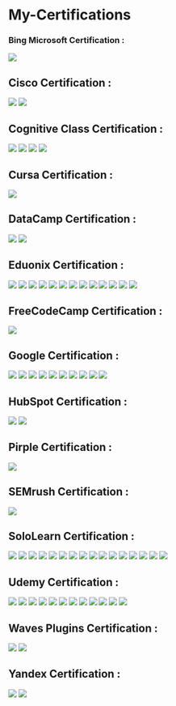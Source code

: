 # My-Certifications

<h3>Bing Microsoft Certification :</h3>
<img src="Bing%20Microsoft%20Certification/Bing _ Microsoft Advertising-1.jpg">

<h2>Cisco Certification :</h2>
<img src="Cisco%20Certification/Cisco _ Cybersecurity Essentials-1.jpg">
<img src="Cisco%20Certification/Cisco _ Introduction to Cybersecurity-1.jpg">

<h2>Cognitive Class Certification :</h2>
<img src="Cognitive%20Class%20Certification/Cognitive Class _ Big Data 101-1.jpg">
<img src="Cognitive%20Class%20Certification/Cognitive Class _ Machine Learning with Python-1.jpg">
<img src="Cognitive%20Class%20Certification/Cognitive Class _ PHP Web Application On a LAMP Stack-1.jpg">
<img src="Cognitive%20Class%20Certification/Cognitive Class _ Python 101 for Data Science-1.jpg">

<h2>Cursa Certification :</h2>
<img src="Cursa%20Certification/Cursa _ Flutter-1.jpg">

<h2>DataCamp Certification :</h2>
<img src="DataCamp%20Certification/DataCamp _ Intermediate Python-1.jpg">
<img src="DataCamp%20Certification/DataCamp _ Introduction to python-1.jpg">

<h2>Eduonix Certification :</h2>
<img src="Eduonix%20Certification/Eduonix _ Be A White Hat Hacker-1.jpg">
<img src="Eduonix%20Certification/Eduonix _ C Programming-1.jpg">
<img src="Eduonix%20Certification/Eduonix%20_%20C%23%20Programming-1.jpg">
<img src="Eduonix%20Certification/Eduonix _ Designing Using Illustrator-1.jpg">
<img src="Eduonix%20Certification/Eduonix _ Designing Using Photoshop-1.jpg">
<img src="Eduonix%20Certification/Eduonix _ Django and Python Development-1.jpg">
<img src="Eduonix%20Certification/Eduonix _ Java Devlopment-1.jpg">
<img src="Eduonix%20Certification/Eduonix _ Javascript And JQuery-1.jpg">
<img src="Eduonix%20Certification/Eduonix _ NodeJs Programming-1.jpg">
<img src="Eduonix%20Certification/Eduonix _ PHP And MySql-1.jpg">
<img src="Eduonix%20Certification/Eduonix _ Python Programming-1.jpg">
<img src="Eduonix%20Certification/Eduonix _ Unity 3D-1.jpg">
<img src="Eduonix%20Certification/Eduonix _ Web Developer-1.jpg">

<h2>FreeCodeCamp Certification :</h2>
<img src="FreeCodeCamp%20Certification/FreeCodeCamp _ Responsive Web Design-1.jpg">

<h2>Google Certification :</h2>
<img src="Google%20Certification/Google _ Ads - Measurement-1.jpg">
<img src="Google%20Certification/Google _ Ads Display-1.jpg">
<img src="Google%20Certification/Google _ Ads Search-1.jpg">
<img src="Google%20Certification/Google _ Ads Video-1.jpg">
<img src="Google%20Certification/Google _ Analytics Individual Qualification-1.jpg">
<img src="Google%20Certification/Google _ Dig Into Programmatic-1.jpg">
<img src="Google%20Certification/Google _ Digital Garage Arabe-1.jpg">
<img src="Google%20Certification/Google _ Digital Garage-1.jpg">
<img src="Google%20Certification/Google _ Shopping Ads-1.jpg">
<img src="Google%20Certification/Google _ YouTube Channel Growth-1.jpg">

<h2>HubSpot Certification :</h2>
<img src="HubSpot%20Certification/HubSpot _ Growth driven Design-1.jpg">
<img src="HubSpot%20Certification/HubSpot _ Social Media-1.jpg">

<h2>Pirple Certification :</h2>
<img src="Pirple%20Certification/Pirple _ Frontend Fundamentals-1.jpg">

<h2>SEMrush Certification :</h2>
<img src="SEMrush%20Certification/SEMrush _ Seo Toolkit-1.jpg">

<h2>SoloLearn Certification :</h2>
<img src="SoloLearn%20Certification/SoloLearn _ C#-1.jpg">
<img src="SoloLearn%20Certification/SoloLearn _ C++-1.jpg">
<img src="SoloLearn%20Certification/SoloLearn _ C-1.jpg">
<img src="SoloLearn%20Certification/SoloLearn _ CSS Fundamentals-1.jpg">
<img src="SoloLearn%20Certification/SoloLearn _ Data Science with Python-1.jpg">
<img src="SoloLearn%20Certification/SoloLearn _ Html Fundamentals-1.jpg">
<img src="SoloLearn%20Certification/SoloLearn _ JQuery-1.jpg">
<img src="SoloLearn%20Certification/SoloLearn _ Java-1.jpg">
<img src="SoloLearn%20Certification/SoloLearn _ JavaScript-1.jpg">
<img src="SoloLearn%20Certification/SoloLearn _ Machine Learning-1.jpg">
<img src="SoloLearn%20Certification/SoloLearn _ PHP-1.jpg">
<img src="SoloLearn%20Certification/SoloLearn _ Python3-1.jpg">
<img src="SoloLearn%20Certification/SoloLearn _ React + Redux-1.jpg">
<img src="SoloLearn%20Certification/SoloLearn _ Ruby-1.jpg">
<img src="SoloLearn%20Certification/SoloLearn _ SQL-1.jpg">
<img src="SoloLearn%20Certification/SoloLearn _ Swift 4 Fundamentals-1.jpg">

<h2>Udemy Certification :</h2>
<img src="Udemy%20Certification/Udemy _ Adobe After Effects-1.jpg">
<img src="Udemy%20Certification/Udemy _ Adobe Audition-1.jpg">
<img src="Udemy%20Certification/Udemy _ Adobe InDesign-1.jpg">
<img src="Udemy%20Certification/Udemy _ Adobe Lightroom-1.jpg">
<img src="Udemy%20Certification/Udemy _ Adobe Photoshop-1.jpg">
<img src="Udemy%20Certification/Udemy _ Adobe Premiere Pro-1.jpg">
<img src="Udemy%20Certification/Udemy _ Advanced And Object Oriented JavaScript And ES6-1.jpg">
<img src="Udemy%20Certification/Udemy _ Audio Production Record And Mix Better-1.jpg">
<img src="Udemy%20Certification/Udemy _ Grow Your Business With Youtube-1.jpg">
<img src="Udemy%20Certification/Udemy _ JavaScript Fundamentals-1.jpg">
<img src="Udemy%20Certification/Udemy _ Python Core And Advanced-1.jpg">
<img src="Udemy%20Certification/Udemy _ WordPress-1.jpg">

<h2>Waves Plugins Certification :</h2>
<img src="Waves%20Plugins%20Certification/Waves Plugins _ SoundGrid 201-1.jpg">
<img src="Waves%20Plugins%20Certification/Waves Plugins _ SoundGrid 301-1.jpg">

<h2>Yandex Certification :</h2>
<img src="Yandex%20Certification/Yandex _ Direct Test-1.jpg">
<img src="Yandex%20Certification/Yandex _ Metrica-1.jpg">
